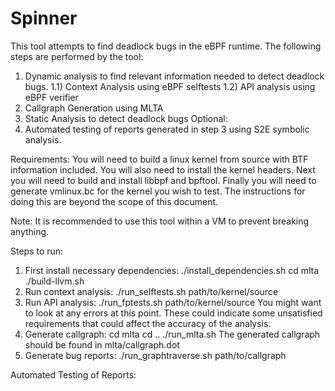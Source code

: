 # Spinner

This tool attempts to find deadlock bugs in the eBPF runtime. The following steps are performed by the tool:
1) Dynamic analysis to find relevant information needed to detect deadlock bugs. 
	1.1) Context Analysis using eBPF selftests
	1.2) API analysis using eBPF verifier
2) Callgraph Generation using MLTA
3) Static Analysis to detect deadlock bugs
Optional:
4) Automated testing of reports generated in step 3 using S2E symbolic analysis.

Requirements:
You will need to build a linux kernel from source with BTF information included. You will also need to install the kernel headers. Next you will need to build and install libbpf and bpftool. 
Finally you will need to generate vmlinux.bc for the kernel you wish to test. The instructions for doing this are beyond the scope of this document.

Note: It is recommended to use this tool within a VM to prevent breaking anything.

Steps to run:
1) First install necessary dependencies:
	./install_dependencies.sh
	cd mlta
	./build-llvm.sh
2) Run context analysis:
	./run_selftests.sh path/to/kernel/source
3) Run API analysis:
	./run_fptests.sh path/to/kernel/source 
	You might want to look at any errors at this point. These could indicate some unsatisfied requirements that could affect the accuracy of the analysis. 
4) Generate callgraph:
	cd mlta
	<write the path to your vmlinux.bc file in bc.list>
	cd ..
	./run_mlta.sh 
The generated callgraph should be found in mlta/callgraph.dot
5) Generate bug reports:
	./run_graphtraverse.sh path/to/callgraph


Automated Testing of Reports:

